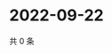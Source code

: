 # 2022-09-22

共 0 条

<!-- BEGIN WEIBO -->
<!-- 最后更新时间 Thu Sep 22 2022 09:53:19 GMT+0800 (China Standard Time) -->

<!-- END WEIBO -->
